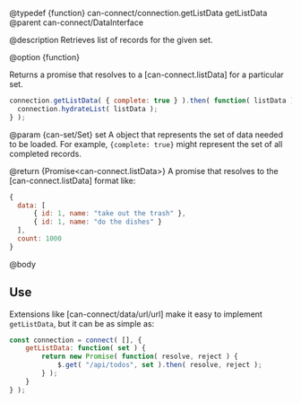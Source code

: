 @typedef {function} can-connect/connection.getListData getListData
@parent can-connect/DataInterface

@description Retrieves list of records for the given set.

@option {function}

  Returns a promise that resolves to a [can-connect.listData] for a particular set.  

  ```js
connection.getListData( { complete: true } ).then( function( listData ) {
	connection.hydrateList( listData );
} );
```

  @param {can-set/Set} set A object that represents the set of data needed to be loaded.  For example, `{complete: true}`
  might represent the set of all completed records.

  @return {Promise<can-connect.listData>} A promise that resolves to the [can-connect.listData] format like:

  ```js
  {
	data: [
		{ id: 1, name: "take out the trash" },
		{ id: 1, name: "do the dishes" }
	],
	count: 1000
}
```

@body

## Use

Extensions like [can-connect/data/url/url] make it easy to implement `getListData`, but it can be as simple as:

```js
const connection = connect( [], {
	getListData: function( set ) {
		return new Promise( function( resolve, reject ) {
			$.get( "/api/todos", set ).then( resolve, reject );
		} );
	}
} );
```
